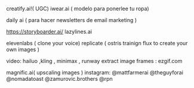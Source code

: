 creatify.ai!( UGC) 
iwear.ai ( modelo para ponerlee tu ropa)

daily ai ( para hacer newsletters de email marketing ) 

https://storyboarder.ai/
lazylines.ai

elevenlabs ( clone your voice)
replicate ( ostris trainign flux to create your own images )

video: hailuo ,kling , minimax , runway
extract image frames : ezgif.com

magnific.ai( upscaling images )
instagram:
@mattfarmerai
@theguyforai
@nomadatoast
@zamurovic.brothers
@rpn
